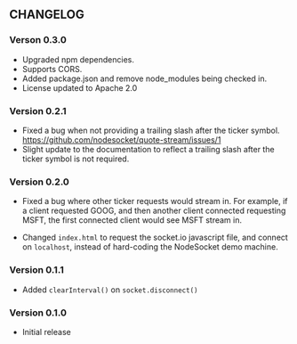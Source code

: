 ## CHANGELOG

### Verson 0.3.0

- Upgraded npm dependencies.
- Supports CORS.
- Added package.json and remove node_modules being checked in.
- License updated to Apache 2.0

### Version 0.2.1
- Fixed a bug when not providing a trailing slash after the ticker symbol. https://github.com/nodesocket/quote-stream/issues/1
- Slight update to the documentation to reflect a trailing slash after the ticker symbol is not required.

### Version 0.2.0
- Fixed a bug where other ticker requests would stream in. For example, if a client requested GOOG, and then another client connected requesting MSFT, the first connected client would see MSFT stream in.

- Changed `index.html` to request the socket.io javascript file, and connect on `localhost`, instead of hard-coding the NodeSocket demo machine.

### Version 0.1.1
- Added `clearInterval()` on `socket.disconnect()`

### Version 0.1.0
- Initial release
